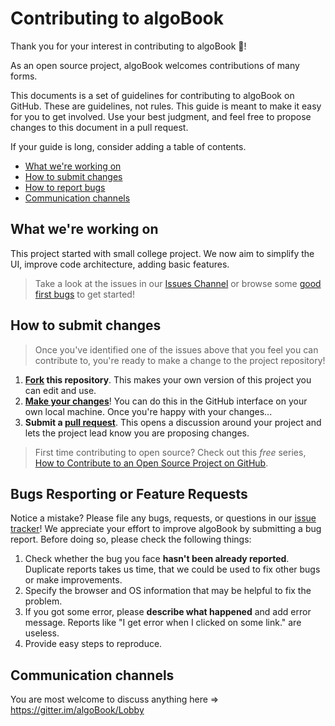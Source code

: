 # Contributing to algoBook
Thank you for your interest in contributing to algoBook :tada:! 

As an open source project, algoBook welcomes contributions of many forms.

This documents is a set of guidelines for contributing to algoBook on GitHub. These are guidelines, not rules. This guide is meant to make it easy for you to get involved. Use your best judgment, and feel free to propose changes to this document in a pull request.

If your guide is long, consider adding a table of contents.

* [What we're working on](#what-were-working-on)
* [How to submit changes](#how-to-submit-changes)
* [How to report bugs](#how-to-report-bugs)
* [Communication channels](#communication-channels)

## What we're working on

This project started with small college project. We now aim to simplify the UI, improve code architecture, adding basic features.

> Take a look at the issues in our [Issues Channel](https://github.com/algobook/algobook/issues) or browse some [good first bugs](https://github.com/algobook/algobook/labels/good%20first%20bug) to get started!


## How to submit changes

> Once you've identified one of the issues above that you feel you can contribute to, you're ready to make a change to the project repository!
 
 1. **[Fork](https://help.github.com/articles/fork-a-repo/) this repository**. This makes your own version of this project you can edit and use.
 2. **[Make your changes](https://guides.github.com/activities/forking/#making-changes)**! You can do this in the GitHub interface on your own local machine. Once you're happy with your changes...
 3. **Submit a [pull request](https://help.github.com/articles/proposing-changes-to-a-project-with-pull-requests/)**. This opens a discussion around your project and lets the project lead know you are proposing changes.

> First time contributing to open source? Check out this *free* series, [How to Contribute to an Open Source Project on GitHub](https://egghead.io/series/how-to-contribute-to-an-open-source-project-on-github).

## Bugs Resporting or Feature Requests

Notice a mistake? Please file any bugs, requests, or questions in our [issue tracker](https://github.com/algobook/algobook/issues)!
We appreciate your effort to improve algoBook by submitting a bug report. Before doing so, please check the following things: 

1. Check whether the bug you face **hasn't been already reported**. Duplicate reports takes us time, that we could be used to fix other bugs or make improvements. 
2. Specify the browser and OS information that may be helpful to fix the problem. 
3. If you got some error, please **describe what happened** and add error message. Reports like "I get error when I clicked on some link." are useless. 
4. Provide easy steps to reproduce.

## Communication channels
You are most welcome to discuss anything here => https://gitter.im/algoBook/Lobby
